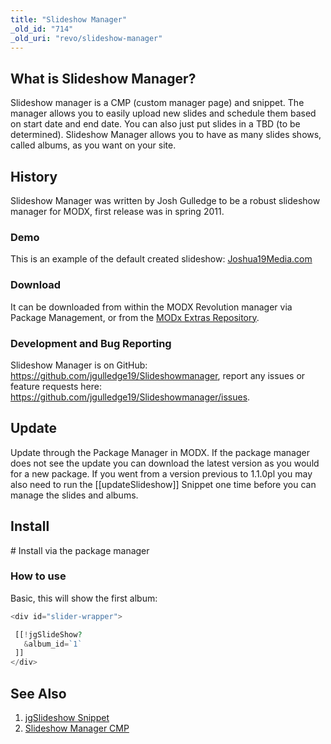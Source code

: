 ```yaml
---
title: "Slideshow Manager"
_old_id: "714"
_old_uri: "revo/slideshow-manager"
---
```


## What is Slideshow Manager?

Slideshow manager is a CMP (custom manager page) and snippet. The manager allows you to easily upload new slides and schedule them based on start date and end date. You can also just put slides in a TBD (to be determined). Slideshow Manager allows you to have as many slides shows, called albums, as you want on your site.

## History

Slideshow Manager was written by Josh Gulledge to be a robust slideshow manager for MODX, first release was in spring 2011.

### Demo

This is an example of the default created slideshow: [Joshua19Media.com](http://www.joshua19media.com/)

### Download

It can be downloaded from within the MODX Revolution manager via Package Management, or from the [MODx Extras Repository](http://modx.com/extras/package/slideshowmanager).

### Development and Bug Reporting

Slideshow Manager is on GitHub: <https://github.com/jgulledge19/Slideshowmanager>, report any issues or feature requests here: <https://github.com/jgulledge19/Slideshowmanager/issues>.

## Update

Update through the Package Manager in MODX. If the package manager does not see the update you can download the latest version as you would for a new package. If you went from a version previous to 1.1.0pl you may also need to run the \[\[updateSlideshow\]\] Snippet one time before you can manage the slides and albums.

## Install

\# Install via the package manager

### How to use

Basic, this will show the first album:

``` php
<div id="slider-wrapper">

 [[!jgSlideShow?
   &album_id=`1`
 ]]
</div>

```

## See Also

1. [jgSlideshow Snippet](extras/slideshow-manager/jgslideshow-snippet)
2. [Slideshow Manager CMP](extras/slideshow-manager/slideshow-manager-cmp)